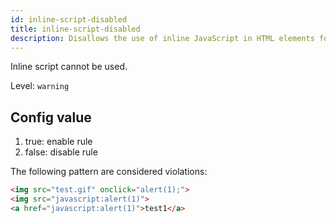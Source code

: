 ```yaml
---
id: inline-script-disabled
title: inline-script-disabled
description: Disallows the use of inline JavaScript in HTML elements for improved security and maintainability.
---
```


Inline script cannot be used.

Level: `warning`

## Config value

1. true: enable rule
2. false: disable rule

The following pattern are considered violations:

<!-- prettier-ignore -->
```html
<img src="test.gif" onclick="alert(1);">
<img src="javascript:alert(1)">
<a href="javascript:alert(1)">test1</a>
```
